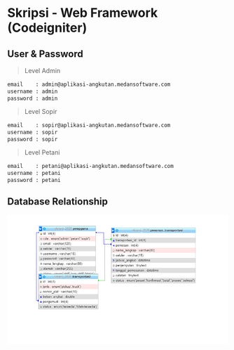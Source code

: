 # Skripsi - Web Framework (Codeigniter)

## User & Password

> Level Admin

```text
email 	 : admin@aplikasi-angkutan.medansoftware.com
username : admin
password : admin
```

> Level Sopir

```text
email 	 : sopir@aplikasi-angkutan.medansoftware.com
username : sopir
password : sopir
```

> Level Petani

```text
email 	 : petani@aplikasi-angkutan.medansoftware.com
username : petani
password : petani
```

## Database Relationship

![Database Design](database.png)